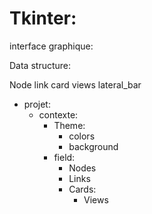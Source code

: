 # Tkinter:

interface graphique:

Data structure:

Node
link
card
views
lateral_bar

- projet:
	- contexte:
		- Theme:
			- colors
			- background
		- field:
			- Nodes
			- Links
			- Cards:
				- Views
